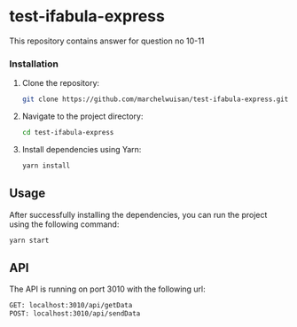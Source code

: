 # test-ifabula-express

This repository contains answer for question no 10-11

### Installation

1. Clone the repository:

   ```bash
   git clone https://github.com/marchelwuisan/test-ifabula-express.git
   ```

2. Navigate to the project directory:

   ```bash
   cd test-ifabula-express
   ```

3. Install dependencies using Yarn:

   ```bash
   yarn install
   ```

## Usage

After successfully installing the dependencies, you can run the project using the following command:

```bash
yarn start
```

## API

The API is running on port 3010 with the following url:

```bash
GET: localhost:3010/api/getData
POST: localhost:3010/api/sendData
```

